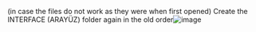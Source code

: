 (in case the files do not work as they were when first opened) Create the INTERFACE (ARAYÜZ) folder again in the old order![image](https://github.com/zxkyea/Shares/assets/172145998/5bf316e6-8e27-4be5-946a-c5b35ad27fff)
